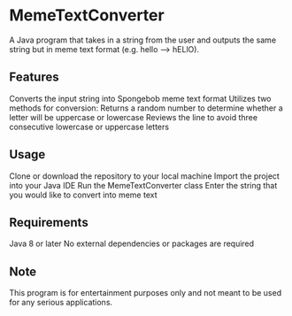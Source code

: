 # MemeTextConverter
A Java program that takes in a string from the user and outputs the same string but in meme text format (e.g. hello --> hELlO).

## Features
Converts the input string into Spongebob meme text format
Utilizes two methods for conversion:
Returns a random number to determine whether a letter will be uppercase or lowercase
Reviews the line to avoid three consecutive lowercase or uppercase letters

## Usage
Clone or download the repository to your local machine
Import the project into your Java IDE
Run the MemeTextConverter class
Enter the string that you would like to convert into meme text

## Requirements
Java 8 or later
No external dependencies or packages are required

## Note
This program is for entertainment purposes only and not meant to be used for any serious applications.
